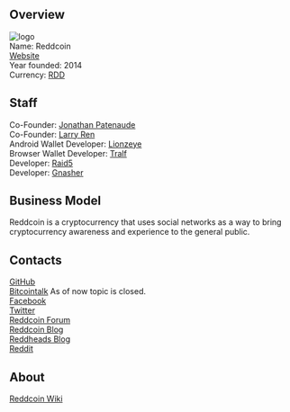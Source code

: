## Overview
![logo](../projects/logo/reddcoin.png)  
Name: Reddcoin  
[Website](https://www.reddcoin.com/)  
Year founded: 2014  
Currency: [RDD](https://coinmarketcap.com/currencies/reddcoin/)  
## Staff
Co-Founder: [Jonathan Patenaude](../people/jonathan_patenaude.md)  
Co-Founder: [Larry Ren](../people/larry_ren.md)  
Android Wallet Developer: [Lionzeye](../people/lionzeye.md)  
Browser Wallet Developer: [Tralf](../people/tralf.md)  
Developer: [Raid5](../people/raid5.md)  
Developer: [Gnasher](../people/gnasher.md)  
## Business Model
Reddcoin is a cryptocurrency that uses social networks as a way to bring cryptocurrency awareness and experience to the general public. 
## Contacts
[GitHub](https://github.com/reddcoin-project)  
[Bitcointalk](https://bitcointalk.org/index.php?topic=423597.0) As of now topic is closed.  
[Facebook](https://www.facebook.com/reddcoin)     
[Twitter](https://twitter.com/reddcoin)  
[Reddcoin Forum](https://www.reddcointalk.org/)    
[Reddcoin Blog](https://www.reddcoin.com/blog/)  
[Reddheads Blog](https://www.reddheads.com/en/home/)  
[Reddit](https://www.reddit.com/r/reddCoin/)  
## About
[Reddcoin Wiki](https://wiki.reddcoin.com/index.php/Main_Page)  
